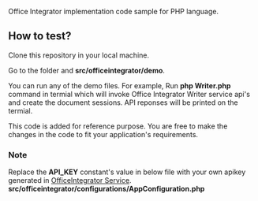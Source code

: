 Office Integrator implementation code sample for PHP language.

## How to test?

Clone this repository in your local machine.

Go to the folder and **src/officeintegrator/demo**.

You can run any of the demo files. For example, Run **php Writer.php** command in termial which will invoke Office Integrator Writer service api's and create the document sessions. API reponses will be printed on the termial. 

This code is added for reference purpose. You are free to make the changes in the code to fit your application's requirements.

### Note
Replace the **API_KEY** constant's value in below file with your own apikey generated in [OfficeIntegrator Service](http://officeintegrator.zoho.com/).
**src/officeintegrator/configurations/AppConfiguration.php**
